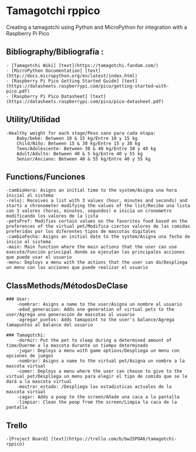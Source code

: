# Tamagotchi rppico
 Creating a tamagotchi using Python and MicroPython for integration with a Raspberry Pi Pico

## Bibliography/Bibliografía :
    - [Tamagotchi Wiki] [text](https://tamagotchi.fandom.com/)
    - [MicroPython Documentation] [text](http://docs.micropython.org/en/latest/index.html)
    - [Raspberry Pi Pico Getting Started Guide] [text](https://datasheets.raspberrypi.com/pico/getting-started-with-pico.pdf)
    - [Raspberry Pi Pico Datasheet] [text](https://datasheets.raspberrypi.com/pico/pico-datasheet.pdf)


## Utility/Utilidad
    -Healthy weight for each stage/Peso sano para cada etapa:
        Baby/bebé: Between 10 & 15 kg/Entre 10 y 15 kg
        Child/Niño: Between 15 & 30 kg/Entre 15 y 30 kg
        Teen/Adolescente: Between 30 & 40 kg/Entre 30 y 40 kg
        Adult/Adulto: Between 40 & 5 kg/Entre 40 y 55 kg
        Senior/Anciano: Between 40 & 55 kg/Entre 40 y 55 kg


## Functions/Funciones
    -cambioHora: Asigns an initial time to the system/Asigna una hora inicial al sistema
    -reloj: Receives a list with 3 values (hour, minutes and seconds) and starts a chronometer modifying the values of the list/Recibe una lista con 3 valores (horas, minutos, segundos) e inicia un cronometro modificando los valores de la lista 
    -petsPref: Modifies certain values on the favorites food based on the preferences of the virtual pet/Modifica ciertos valores de las comidas preferidas por los diferentes tipos de mascotas digitales 
    -cambioFecha: Asigns an initial date to the system/Asigna una fecha de inicio al sistema
    -main: Main function where the main actions that the user can use execute/Función principal donde se ejecutan las principales acciones que puede usar el usuario
    -menu: Deploys a menu with the actions that the user can do/Despliega un menu con las acciones que puede realizar el usuario

## ClassMethods/MétodosDeClase
    ### User:
        -nombrar: Asigns a name to the user/Asigna un nombre al usuario
        -edad_generacion: Adds one generation of virtual pets to the user/Agrega una generación de mascotas al usuario
        -agregar_puntos: Adds tamapoint to the user's balance/Agrega tamapuntos al balance del usuario
    
    ### Tamagotchi: 
        -dormir: Put the pet to sleep during a determined amount of time/Duerme a la mascota durante un tiempo determinado
        -jugar: Deploys a menu with game options/Despliega un menu con opciones de juegos
        -nombrar: Asigns a name to the virtual pet/Asigna un nombre a la mascota virtual
        -comer: Deploys a menu where the user can choose to give to the virtual pet/Despliega un menu para elegir el tipo de comida que se le dará a la mascota virtual
        -mostrar_estado: /Despliega las estadisticas actuales de la mascota virtual
        -cagar: Adds a poop to the screen/Añade una caca a la pantalla
        -limpiar: Clean the poop from the screen/Limpia la caca de la pantalla
        


## Trello
    -[Project Board] [text](https://trello.com/b/bw25POA6/tamagotchi-rppico)